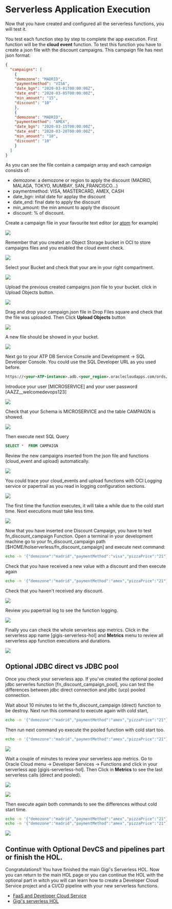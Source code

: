 # Serverless Application Execution
Now that you have created and configured all the serverless functions, you will test it.

You test each function step by step to complete the app execution.
First function will be the **cloud event** function. To test this function you have to create a json file with the discount campaigns. This campaign file has next json format:
```json
{
  "campaigns": [
    {
    "demozone": "MADRID",
    "paymentmethod": "VISA",
    "date_bgn": "2020-03-01T00:00:00Z",
    "date_end": "2020-03-05T00:00:00Z",
    "min_amount": "15",
    "discount": "10"
    },
    {
    "demozone": "MADRID",
    "paymentmethod": "AMEX",
    "date_bgn": "2020-03-15T00:00:00Z",
    "date_end": "2020-03-20T00:00:00Z",
    "min_amount": "10",
    "discount": "10"
    }
  ]
}
```
As you can see the file contain a campaign array and each campaign consists of: 
- demozone: a demozone or region to apply the discount (MADRID, MALAGA, TOKYO, MUMBAY, SAN_FRANCISCO...)
- paymentmethod: VISA, MASTERCARD, AMEX, CASH
- date_bgn: inital date for applay the discount
- date_end: final date to apply the discount
- min_amount: the min amount to apply the discount
- discount: % of discount.

Create a campaign file in your favourite text editor (or [atom](https://atom.io/) for example)

![](./images/faas-app-execution01.png)

Remember that you created an Object Storage bucket in OCI to store campaigns files and you enabled the cloud event check. 

![](./images/faas-app-execution02.png)

Select your Bucket and check that your are in your right compartment.

![](./images/faas-app-execution03.png)

Upload the previous created campaigns json file to your bucket. click in Upload Objects button.

![](./images/faas-app-execution04.png)

Drag and drop your campaign.json file in Drop Files square and check that the file was uploaded. Then Click **Upload Objects** button

![](./images/faas-app-execution05.png)

A new file should be showed in your bucket.

![](./images/faas-app-execution06.png)

Next go to your ATP DB Service Console and Development -> SQL Developer Console. You could use the SQL Developer URL as you used before.

```html
https://<your-ATP-instance>.adb.<your_region>.oraclecloudapps.com/ords/atp/_sdw/?nav=worksheet
```
Introduce your user [MICROSERVICE] and your user password [AAZZ__welcomedevops123]

![](./images/ATP-configure07.PNG)

Check that your Schema is MICROSERVICE and the table CAMPAIGN is showed.

![](./images/faas-app-execution07.png)

Then execute next SQL Query 
```sql 
SELECT *  FROM CAMPAIGN
``` 
Review the new campaigns inserted from the json file and functions (cloud_event and upload) automatically.

![](./images/faas-app-execution08.png)

You could trace your cloud_events and upload functions with OCI Logging service or papertrail as you read in logging configuration sections. 

![](./images/faas-app-execution09.png)

The first time the function executes, it will take a while due to the cold start time. Next executions must take less time.

![](./images/faas-app-execution10.png)

Now that you have inserted one Discount Campaign, you have to test fn_discount_campaign Function. Open a terminal in your development machine go to your fn_discount_campaign path [$HOME/holserverless/fn_discount_campaign] and execute next command:
```sh
echo -n '{"demozone":"madrid","paymentMethod":"visa","pizzaPrice":"21"}' | fn invoke gigis-serverless-hol fn_discount_campaign
```
Check that you have received a new value with a discount and then execute again
```sh
echo -n '{"demozone":"madrid","paymentMethod":"amex","pizzaPrice":"21"}' | fn invoke gigis-serverless-hol fn_discount_campaign
```
Check that you haven't received any discount.

![](./images/faas-app-execution11.png)

Review you papertrail log to see the function logging.

![](./images/faas-app-execution12.png)

Finally you can check the whole serverless app metrics. Click in the serverless app name [gigis-serverless-hol] and **Metrics** menu to review all serverless app function executions and durations.

![](./images/faas-app-execution13.png)

## Optional JDBC direct vs JDBC pool
Once you check your serverless app. If you've created the optional pooled jdbc serverles function [fn_discount_campaign_pool], you can test the differences between jdbc direct connection and jdbc (ucp) pooled connection.

Wait about 10 minutes to let the fn_discount_campaign (direct) function to be destroy. Next run this command to execute again with cold start,

```sh
echo -n '{"demozone":"madrid","paymentMethod":"amex","pizzaPrice":"21"}' | fn invoke gigis-serverless-hol fn_discount_campaign
```
Then run next command yo execute the pooled function with cold start too.

```sh
echo -n '{"demozone":"madrid","paymentMethod":"amex","pizzaPrice":"21"}' | fn invoke gigis-serverless-hol fn_discount_campaign_pool
```

![](./images/faas-app-execution14.png)

Wait a couple of minutes to review your serverless app metrics. Go to Oracle Cloud menu -> Developer Services -> Functions and click in your serverless app [gigis-serverless-hol]. Then Click in **Metrics** to see the last serverless calls (direct and pooled).

![](./images/faas-app-execution15.png)

![](./images/faas-app-execution16.png)

Then execute again both commands to see the differences without cold start time.

```sh
echo -n '{"demozone":"madrid","paymentMethod":"amex","pizzaPrice":"21"}' | fn invoke gigis-serverless-hol fn_discount_campaign
echo -n '{"demozone":"madrid","paymentMethod":"amex","pizzaPrice":"21"}' | fn invoke gigis-serverless-hol fn_discount_campaign_pool
```

![](./images/faas-app-execution17.png)

## Continue with Optional DevCS and pipelines part or finish the HOL.
Congratulations!! You have finished the main Gigi's Serverless HOL. Now you can return to the main HOL page or you can continue the HOL with the optional part in witch you will can learn how to create a Developer Cloud Service project and a CI/CD pipeline with your new serverless functions.

* [FaaS and Developer Cloud Service](https://github.com/oraclespainpresales/GigisPizzaHOL/blob/master/serverless/devcs2fn.md)
* [Gigi's serverless HOL](https://github.com/oraclespainpresales/GigisPizzaHOL/blob/master/serverless/gigis-serverless-HOL.md)
